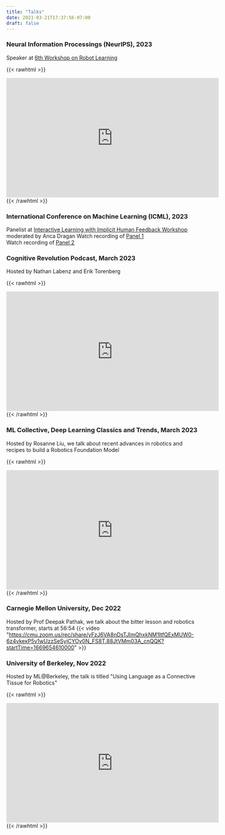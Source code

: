 ```yaml
---
title: "Talks"
date: 2021-03-21T17:37:56-07:00
draft: false
---
```

### Neural Information Processings (NeurIPS), 2023
Speaker at [6th Workshop on Robot Learning](https://www.robot-learning.ml/2023/)

{{< rawhtml >}}
<iframe  width="560" height="315" src="https://docs.google.com/presentation/d/e/2PACX-1vQAJrcXQhi3cYwLTTnUEjJ_9UrYJsOstyfDPIqRLBWZnqc47MVHfBvcoOHRFTrJ1cBGg9_wf2iqo27Y/embed?start=false&loop=false&delayms=3000" frameborder="0" width="960" height="569" allowfullscreen="true" mozallowfullscreen="true" webkitallowfullscreen="true"></iframe>
{{< /rawhtml >}}

### International Conference on Machine Learning (ICML), 2023
Panelist at [Interactive Learning with Implicit Human Feedback Workshop](https://interactive-learning-implicit-feedback.github.io/) moderated by Anca Dragan
Watch recording of [Panel 1](https://icml.cc/virtual/2023/29854) \
Watch recording of [Panel 2](https://icml.cc/virtual/2023/29862)

### Cognitive Revolution Podcast, March 2023

Hosted by Nathan Labenz and Erik Torenberg

{{< rawhtml >}}
<iframe width="560" height="315" src="https://www.youtube.com/embed/5tlQhgz-xuY?start=1238" title="YouTube video player" frameborder="0" allow="accelerometer; autoplay; clipboard-write; encrypted-media; gyroscope; picture-in-picture; web-share" allowfullscreen></iframe>
{{< /rawhtml >}}

### ML Collective, Deep Learning Classics and Trends, March 2023

Hosted by Rosanne Liu, we talk about recent advances in robotics and recipes to build a Robotics Foundation Model

{{< rawhtml >}}
<iframe width="560" height="315" src="https://www.youtube.com/embed/6Zoa_UZ_xQs" title="YouTube video player" frameborder="0" allow="accelerometer; autoplay; clipboard-write; encrypted-media; gyroscope; picture-in-picture; web-share" allowfullscreen></iframe>
{{< /rawhtml >}}

### Carnegie Mellon University, Dec 2022

Hosted by Prof Deepak Pathak, we talk about the bitter lesson and robotics transformer, starts at 56:54
{{< video "https://cmu.zoom.us/rec/share/yFzJ6VA8nDsTJImQhxkNM1ltfQExMUW0-6z4vkexP5v1wUzzSeSyjCYOv0N_FS8T.88JtVMm03A_cnQQK?startTime=1669654610000" >}}

### University of Berkeley, Nov 2022

Hosted by ML@Berkeley, the talk is titled "Using Language as a Connective Tissue for Robotics"

{{< rawhtml >}}
<iframe width="560" height="315" src="https://www.youtube.com/embed/11z1Rv7woPE" title="YouTube video player" frameborder="0" allow="accelerometer; autoplay; clipboard-write; encrypted-media; gyroscope; picture-in-picture; web-share" allowfullscreen></iframe>
{{< /rawhtml >}}
